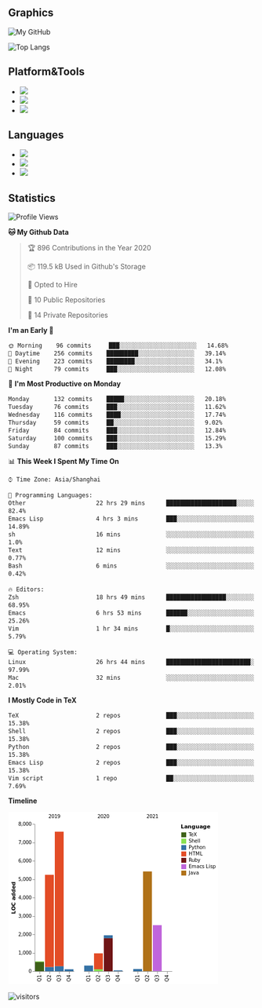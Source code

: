 ## Graphics

![My GitHub](https://github-readme-stats.vercel.app/api?username=SteamedFish&count_private=true&show_icons=true&theme=buefy&include_all_commits=false)

![Top Langs](https://github-readme-stats.vercel.app/api/top-langs/?username=SteamedFish&theme=buefy&hide=ruby&count_private=true&show_icons=true&layout=compact)

## Platform&Tools

* [![](https://img.shields.io/badge/ArchLinux--purple?style=flat-square&logo=ArchLinux)](https://www.archlinux.org/)
* [![](https://img.shields.io/badge/Gentoo-testing-purple?style=flat-square&logo=Gentoo)](https://www.gentoo.org/)
* [![](https://img.shields.io/badge/Doom%20Emacs-28-blue?style=flat-square&logo=Gnu%20emacs&logoColor=white)](https://www.gnu.org/software/emacs/)

## Languages

* [![](https://img.shields.io/badge/-Python-3776AB?style=flat-square&logo=python&logoColor=white)](https://www.python.org/)
* [![](https://img.shields.io/badge/-Bash-00ADD8?style=flat-square&logo=Gnu-bash&logoColor=white)](https://www.gnu.org/software/bash/)
* [![](https://img.shields.io/badge/-Go-00ADD8?style=flat-square&logo=go&logoColor=white)](https://golang.org/)

## Statistics

<!--START_SECTION:waka-->
![Profile Views](http://img.shields.io/badge/Profile%20Views-0-blue)

**🐱 My Github Data** 

> 🏆 896 Contributions in the Year 2020
 > 
> 📦 119.5 kB Used in Github's Storage 
 > 
> 💼 Opted to Hire
 > 
> 📜 10 Public Repositories
 > 
> 🔑 14 Private Repositories 

**I'm an Early 🐤** 

```text
🌞 Morning    96 commits     ███░░░░░░░░░░░░░░░░░░░░░░   14.68% 
🌆 Daytime    256 commits    █████████░░░░░░░░░░░░░░░░   39.14% 
🌃 Evening    223 commits    ████████░░░░░░░░░░░░░░░░░   34.1% 
🌙 Night      79 commits     ███░░░░░░░░░░░░░░░░░░░░░░   12.08%

```
📅 **I'm Most Productive on Monday** 

```text
Monday       132 commits    █████░░░░░░░░░░░░░░░░░░░░   20.18% 
Tuesday      76 commits     ███░░░░░░░░░░░░░░░░░░░░░░   11.62% 
Wednesday    116 commits    ████░░░░░░░░░░░░░░░░░░░░░   17.74% 
Thursday     59 commits     ██░░░░░░░░░░░░░░░░░░░░░░░   9.02% 
Friday       84 commits     ███░░░░░░░░░░░░░░░░░░░░░░   12.84% 
Saturday     100 commits    ███░░░░░░░░░░░░░░░░░░░░░░   15.29% 
Sunday       87 commits     ███░░░░░░░░░░░░░░░░░░░░░░   13.3%

```


📊 **This Week I Spent My Time On** 

```text
⌚︎ Time Zone: Asia/Shanghai

💬 Programming Languages: 
Other                    22 hrs 29 mins      ████████████████████░░░░░   82.4% 
Emacs Lisp               4 hrs 3 mins        ███░░░░░░░░░░░░░░░░░░░░░░   14.89% 
sh                       16 mins             ░░░░░░░░░░░░░░░░░░░░░░░░░   1.0% 
Text                     12 mins             ░░░░░░░░░░░░░░░░░░░░░░░░░   0.77% 
Bash                     6 mins              ░░░░░░░░░░░░░░░░░░░░░░░░░   0.42%

🔥 Editors: 
Zsh                      18 hrs 49 mins      █████████████████░░░░░░░░   68.95% 
Emacs                    6 hrs 53 mins       ██████░░░░░░░░░░░░░░░░░░░   25.26% 
Vim                      1 hr 34 mins        █░░░░░░░░░░░░░░░░░░░░░░░░   5.79%

💻 Operating System: 
Linux                    26 hrs 44 mins      ████████████████████████░   97.99% 
Mac                      32 mins             ░░░░░░░░░░░░░░░░░░░░░░░░░   2.01%

```

**I Mostly Code in TeX** 

```text
TeX                      2 repos             ███░░░░░░░░░░░░░░░░░░░░░░   15.38% 
Shell                    2 repos             ███░░░░░░░░░░░░░░░░░░░░░░   15.38% 
Python                   2 repos             ███░░░░░░░░░░░░░░░░░░░░░░   15.38% 
Emacs Lisp               2 repos             ███░░░░░░░░░░░░░░░░░░░░░░   15.38% 
Vim script               1 repo              ██░░░░░░░░░░░░░░░░░░░░░░░   7.69%

```


**Timeline**

![Chart not found](https://github.com/SteamedFish/SteamedFish/blob/master/charts/bar_graph.png) 


<!--END_SECTION:waka-->

![visitors](https://visitor-badge.laobi.icu/badge?page_id=SteamedFish.SteamedFish)
